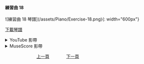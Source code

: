 ﻿---
keywords: 吳老師鋼琴教學 - 練習曲 18
---
<h4>練習曲 18</h4> 
![練習曲 18 琴譜](/assets/Piano/Exercise-18.png){: width="600px"}

<a href="/assets/Piano/Exercise-18.pdf" target="_blank">下載琴譜</a>


<details>
  <summary>YouTube 影帶</summary>
<ol>
<iframe width="560" height="315" src="https://www.youtube.com/embed/GPSI5-DXOdA" title="練習曲 18" frameborder="0" allow="accelerometer; autoplay; clipboard-write; encrypted-media; gyroscope; picture-in-picture; web-share" allowfullscreen></iframe>

</ol>
</details>

<details>
  <summary>MuseScore 影帶</summary>
<ol>
<a href="https://musescore.com/user/65457238/scores/11042050?share=copy_link" target="_blank">Open to Play</a>
</ol>
</details>


&nbsp;&nbsp;&nbsp;&nbsp;&nbsp;&nbsp;&nbsp;&nbsp;&nbsp;&nbsp;&nbsp;&nbsp;
&nbsp;&nbsp;&nbsp;&nbsp;&nbsp;&nbsp;&nbsp;&nbsp;&nbsp;&nbsp;&nbsp;&nbsp;
[上一頁](Practice17)
&nbsp;&nbsp;&nbsp;&nbsp;&nbsp;&nbsp;&nbsp;&nbsp;&nbsp;&nbsp;&nbsp;&nbsp;
[下一頁](Chords)






